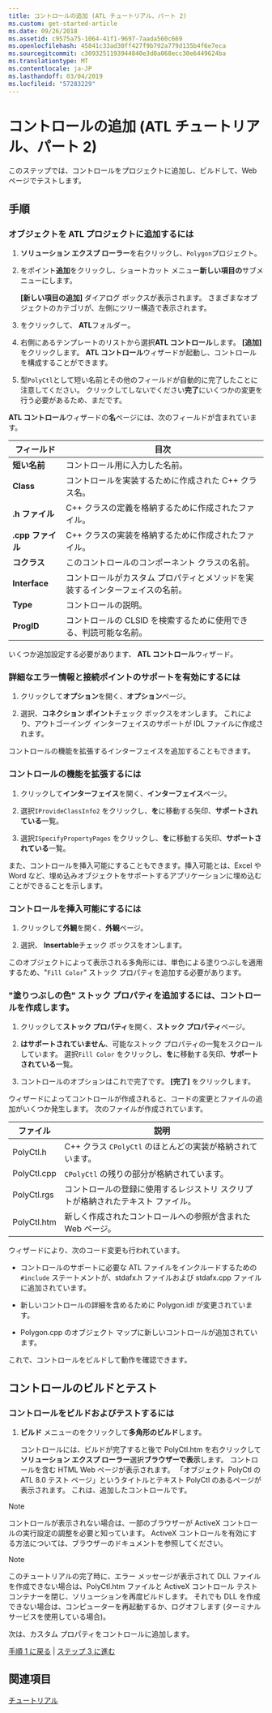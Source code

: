 ```yaml
---
title: コントロールの追加 (ATL チュートリアル、パート 2)
ms.custom: get-started-article
ms.date: 09/26/2018
ms.assetid: c9575a75-1064-41f1-9697-7aada560c669
ms.openlocfilehash: 45841c33ad30ff427f9b792a779d135b4f6e7eca
ms.sourcegitcommit: c3093251193944840e3d0a068ecc30e6449624ba
ms.translationtype: MT
ms.contentlocale: ja-JP
ms.lasthandoff: 03/04/2019
ms.locfileid: "57283229"
---
```

# <a name="adding-a-control-atl-tutorial-part-2"></a>コントロールの追加 (ATL チュートリアル、パート 2)

このステップでは、コントロールをプロジェクトに追加し、ビルドして、Web ページでテストします。

## <a name="procedures"></a>手順

### <a name="to-add-an-object-to-an-atl-project"></a>オブジェクトを ATL プロジェクトに追加するには

1. **ソリューション エクスプ ローラー**を右クリックし、`Polygon`プロジェクト。

1. をポイント**追加**をクリックし、ショートカット メニュー**新しい項目の**サブメニューにします。

    **[新しい項目の追加]** ダイアログ ボックスが表示されます。 さまざまなオブジェクトのカテゴリが、左側にツリー構造で表示されます。

1. をクリックして、 **ATL**フォルダー。

1. 右側にあるテンプレートのリストから選択**ATL コントロール**します。 **[追加]** をクリックします。 **ATL コントロール**ウィザードが起動し、コントロールを構成することができます。

1. 型`PolyCtl`として短い名前とその他のフィールドが自動的に完了したことに注意してください。 クリックしてしないでください**完了**にいくつかの変更を行う必要があるため、まだです。

**ATL コントロール**ウィザードの**名**ページには、次のフィールドが含まれています。

|フィールド|目次|
|-----------|--------------|
|**短い名前**|コントロール用に入力した名前。|
|**Class**|コントロールを実装するために作成された C++ クラス名。|
|**.h ファイル**|C++ クラスの定義を格納するために作成されたファイル。|
|**.cpp ファイル**|C++ クラスの実装を格納するために作成されたファイル。|
|**コクラス**|このコントロールのコンポーネント クラスの名前。|
|**Interface**|コントロールがカスタム プロパティとメソッドを実装するインターフェイスの名前。|
|**Type**|コントロールの説明。|
|**ProgID**|コントロールの CLSID を検索するために使用できる、判読可能な名前。|

いくつか追加設定する必要があります、 **ATL コントロール**ウィザード。

### <a name="to-enable-support-for-rich-error-information-and-connection-points"></a>詳細なエラー情報と接続ポイントのサポートを有効にするには

1. クリックして**オプション**を開く、**オプション**ページ。

1. 選択、**コネクション ポイント**チェック ボックスをオンします。 これにより、アウトゴーイング インターフェイスのサポートが IDL ファイルに作成されます。

コントロールの機能を拡張するインターフェイスを追加することもできます。

### <a name="to-extend-the-controls-functionality"></a>コントロールの機能を拡張するには

1. クリックして**インターフェイス**を開く、**インターフェイス**ページ。

1. 選択`IProvideClassInfo2` をクリックし、**を**に移動する矢印、**サポートされている**一覧。

1. 選択`ISpecifyPropertyPages` をクリックし、**を**に移動する矢印、**サポートされている**一覧。

また、コントロールを挿入可能にすることもできます。挿入可能とは、Excel や Word など、埋め込みオブジェクトをサポートするアプリケーションに埋め込むことができることを示します。

### <a name="to-make-the-control-insertable"></a>コントロールを挿入可能にするには

1. クリックして**外観**を開く、**外観**ページ。

1. 選択、 **Insertable**チェック ボックスをオンします。

このオブジェクトによって表示される多角形には、単色による塗りつぶしを適用するため、"`Fill Color`" ストック プロパティを追加する必要があります。

### <a name="to-add-a-fill-color-stock-property-and-create-the-control"></a>"塗りつぶしの色" ストック プロパティを追加するには、コントロールを作成します。

1. クリックして**ストック プロパティ**を開く、**ストック プロパティ**ページ。

1. **はサポートされていません**、可能なストック プロパティの一覧をスクロールしています。 選択`Fill Color` をクリックし、**を**に移動する矢印、**サポートされている**一覧。

1. コントロールのオプションはこれで完了です。 **[完了]** をクリックします。

ウィザードによってコントロールが作成されると、コードの変更とファイルの追加がいくつか発生します。 次のファイルが作成されています。

|ファイル|説明|
|----------|-----------------|
|PolyCtl.h|C++ クラス `CPolyCtl` のほとんどの実装が格納されています。|
|PolyCtl.cpp|`CPolyCtl` の残りの部分が格納されています。|
|PolyCtl.rgs|コントロールの登録に使用するレジストリ スクリプトが格納されたテキスト ファイル。|
|PolyCtl.htm|新しく作成されたコントロールへの参照が含まれた Web ページ。|

ウィザードにより、次のコード変更も行われています。

- コントロールのサポートに必要な ATL ファイルをインクルードするための `#include` ステートメントが、stdafx.h ファイルおよび stdafx.cpp ファイルに追加されています。

- 新しいコントロールの詳細を含めるために Polygon.idl が変更されています。

- Polygon.cpp のオブジェクト マップに新しいコントロールが追加されています。

これで、コントロールをビルドして動作を確認できます。

## <a name="building-and-testing-the-control"></a>コントロールのビルドとテスト

### <a name="to-build-and-test-the-control"></a>コントロールをビルドおよびテストするには

1. **ビルド** メニューのをクリックして**多角形のビルド**します。

    コントロールには、ビルドが完了すると後で PolyCtl.htm を右クリックして**ソリューション エクスプ ローラー**選択**ブラウザーで表示**します。 コントロールを含む HTML Web ページが表示されます。 「オブジェクト PolyCtl の ATL 8.0 テスト ページ」というタイトルとテキスト PolyCtl のあるページが表示されます。 これは、追加したコントロールです。

> [!NOTE]
> コントロールが表示されない場合は、一部のブラウザーが ActiveX コントロールの実行設定の調整を必要と知っています。 ActiveX コントロールを有効にする方法については、ブラウザーのドキュメントを参照してください。

> [!NOTE]
> このチュートリアルの完了時に、エラー メッセージが表示されて DLL ファイルを作成できない場合は、PolyCtl.htm ファイルと ActiveX コントロール テスト コンテナーを閉じ、ソリューションを再度ビルドします。 それでも DLL を作成できない場合は、コンピューターを再起動するか、ログオフします (ターミナル サービスを使用している場合)。

次は、カスタム プロパティをコントロールに追加します。

[手順 1 に戻る](../atl/creating-the-project-atl-tutorial-part-1.md) &#124; [ステップ 3 に進む](../atl/adding-a-property-to-the-control-atl-tutorial-part-3.md)

## <a name="see-also"></a>関連項目

[チュートリアル](../atl/active-template-library-atl-tutorial.md)
